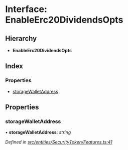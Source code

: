 # Interface: EnableErc20DividendsOpts

## Hierarchy

* **EnableErc20DividendsOpts**

## Index

### Properties

* [storageWalletAddress](_entities_securitytoken_features_.enableerc20dividendsopts.md#storagewalletaddress)

## Properties

###  storageWalletAddress

• **storageWalletAddress**: *string*

*Defined in [src/entities/SecurityToken/Features.ts:41](https://github.com/PolymathNetwork/polymath-sdk/blob/fb8c7c9/src/entities/SecurityToken/Features.ts#L41)*
